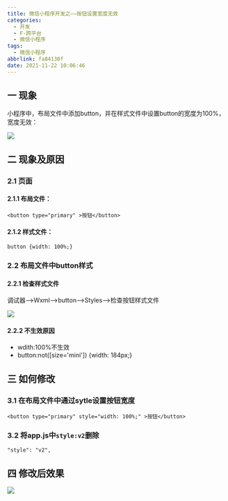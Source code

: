 ```yaml
---
title: 微信小程序开发之——按钮设置宽度无效
categories:
  - 开发
  - F-跨平台
  - 微信小程序
tags:
  - 微信小程序
abbrlink: fa84130f
date: 2021-11-22 10:06:46
---
```

## 一 现象

小程序中，布局文件中添加button，并在样式文件中设置button的宽度为100%，宽度无效：

![][1]

<!--more-->

## 二 现象及原因

### 2.1 页面

#### 2.1.1 布局文件：

```
<button type="primary" >按钮</button>
```

#### 2.1.2 样式文件：

```
button {width: 100%;}
```

### 2.2 布局文件中button样式

#### 2.2.1 检查样式文件

调试器——>Wxml——>button——>Styles——>检查按钮样式文件

![][2]

#### 2.2.2 不生效原因

* wdith:100%不生效
* button:not([size='mini']) {width: 184px;}

## 三 如何修改

### 3.1 在布局文件中通过sytle设置按钮宽度

```
<button type="primary" style="width: 100%;" >按钮</button>
```

### 3.2 将app.js中`style:v2`删除

```
"style": "v2",
```

## 四 修改后效果
![][3]




[1]:https://cdn.staticaly.com/gh/PGzxc/CDN/master/blog-wechat/wechat-button-width-mini.png
[2]:https://cdn.staticaly.com/gh/PGzxc/CDN/master/blog-wechat/wechat-button-wxml-styles.png
[3]:https://cdn.staticaly.com/gh/PGzxc/CDN/master/blog-wechat/wechat-button-v2-modify.png